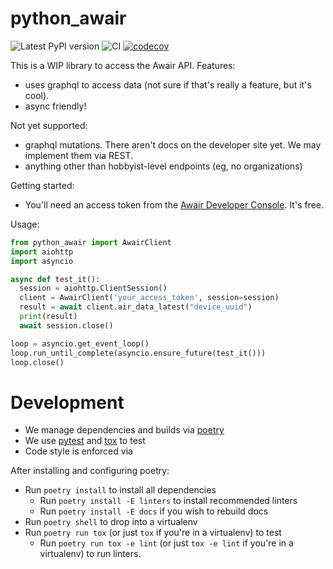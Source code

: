 # python_awair

![Latest PyPI version](https://img.shields.io/pypi/v/python_awair.svg)
![CI](https://github.com/ahayworth/python_awair/workflows/CI/badge.svg?branch=master)
[![codecov](https://codecov.io/gh/ahayworth/python_awair/branch/master/graph/badge.svg)](https://codecov.io/gh/ahayworth/python_awair)

This is a WIP library to access the Awair API.
Features:
- uses graphql to access data (not sure if that's really a feature, but it's cool).
- async friendly!

Not yet supported:
- graphql mutations. There aren't docs on the developer site yet. We may implement them
  via REST.
- anything other than hobbyist-level endpoints (eg, no organizations)

Getting started:
- You'll need an access token from the [Awair Developer Console](https://developer.getawair.com/console). It's free.

Usage:

```python
from python_awair import AwairClient
import aiohttp
import asyncio

async def test_it():
  session = aiohttp.ClientSession()
  client = AwairClient('your_access_token', session=session)
  result = await client.air_data_latest("device_uuid")
  print(result)
  await session.close()

loop = asyncio.get_event_loop()
loop.run_until_complete(asyncio.ensure_future(test_it()))
loop.close()
```

# Development

- We manage dependencies and builds via [poetry](https://python-poetry.org)
- We use [pytest](https://github.com/pytest-dev/pytest) and [tox](https://github.com/tox-dev/tox) to test
- Code style is enforced via

After installing and configuring poetry:
- Run `poetry install` to install all dependencies
  - Run `poetry install -E linters` to install recommended linters
  - Run `poetry install -E docs` if you wish to rebuild docs
- Run `poetry shell` to drop into a virtualenv
- Run `poetry run tox` (or just `tox` if you're in a virtualenv) to test
  - Run `poetry run tox -e lint` (or just `tox -e lint` if you're in a virtualenv) to run linters.
